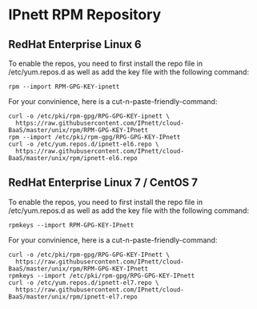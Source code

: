 # IPnett RPM Repository

## RedHat Enterprise Linux 6


To enable the repos, you need to first install the repo file in
/etc/yum.repos.d as well as add the key file with the following command:

    rpm --import RPM-GPG-KEY-ipnett

For your convinience, here is a cut-n-paste-friendly-command:

    curl -o /etc/pki/rpm-gpg/RPG-GPG-KEY-ipnett \
      https://raw.githubusercontent.com/IPnett/cloud-BaaS/master/unix/rpm/RPM-GPG-KEY-IPnett
    rpm --import /etc/pki/rpm-gpg/RPG-GPG-KEY-IPnett
    curl -o /etc/yum.repos.d/ipnett-el6.repo \
      https://raw.githubusercontent.com/IPnett/cloud-BaaS/master/unix/rpm/ipnett-el6.repo


## RedHat Enterprise Linux 7 / CentOS 7

To enable the repos, you need to first install the repo file in
/etc/yum.repos.d as well as add the key file with the following command:

    rpmkeys --import RPM-GPG-KEY-IPnett

For your convinience, here is a cut-n-paste-friendly-command:

    curl -o /etc/pki/rpm-gpg/RPG-GPG-KEY-IPnett \
      https://raw.githubusercontent.com/IPnett/cloud-BaaS/master/unix/rpm/RPM-GPG-KEY-IPnett
    rpmkeys --import /etc/pki/rpm-gpg/RPG-GPG-KEY-IPnett
    curl -o /etc/yum.repos.d/ipnett-el7.repo \
      https://raw.githubusercontent.com/IPnett/cloud-BaaS/master/unix/rpm/ipnett-el7.repo
